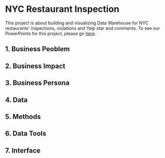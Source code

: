# NYC Restaurant Inspection

This project is about building and visualizing Data Warehouse for NYC restaurants' inspections, violations and Yelp star and comments. To see our PowerPoints for this project, please go [here](/Data%20Warehousing%20Term%20Project.pdf).

## 1. Business Peoblem

## 2. Business Impact

## 3. Business Persona

## 4. Data

## 5. Methods

## 6. Data Tools

## 7. Interface
